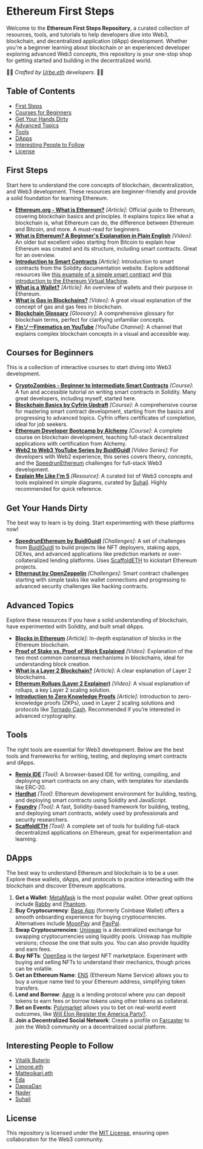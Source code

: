 # Ethereum First Steps

Welcome to the **Ethereum First Steps Repository**, a curated collection of resources, tools, and tutorials to help developers dive into Web3, blockchain, and decentralized application (dApp) development. Whether you're a beginner learning about blockchain or an experienced developer exploring advanced Web3 concepts, this repository is your one-stop shop for getting started and building in the decentralized world.

🐺🐺 *Crafted by [Urbe.eth](https://urbe.build/) developers.* 🐺🐺

## Table of Contents
- [First Steps](#first-steps)
- [Courses for Beginners](#courses-for-beginners)
- [Get Your Hands Dirty](#get-your-hands-dirty)
- [Advanced Topics](#advanced-topics)
- [Tools](#tools)
- [DApps](#dapps)
- [Interesting People to Follow](#interesting-people-to-follow)
- [License](#license)

## First Steps
Start here to understand the core concepts of blockchain, decentralization, and Web3 development. These resources are beginner-friendly and provide a solid foundation for learning Ethereum.

- **[Ethereum.org - What is Ethereum?](https://ethereum.org/en/what-is-ethereum/)** *[Article]*: Official guide to Ethereum, covering blockchain basics and principles. It explains topics like what a blockchain is, what Ethereum can do, the difference between Ethereum and Bitcoin, and more. A must-read for beginners.
- **[What is Ethereum? A Beginner's Explanation in Plain English](https://www.youtube.com/watch?v=jxLkbJozKbY)** *[Video]*: An older but excellent video starting from Bitcoin to explain how Ethereum was created and its structure, including smart contracts. Great for an overview.
- **[Introduction to Smart Contracts](https://docs.soliditylang.org/en/latest/introduction-to-smart-contracts.html)** *[Article]*: Introduction to smart contracts from the Solidity documentation website. Explore additional resources like [this example of a simple smart contract](https://docs.soliditylang.org/en/latest/introduction-to-smart-contracts.html#a-simple-smart-contract) and [this introduction to the Ethereum Virtual Machine](https://docs.soliditylang.org/en/latest/introduction-to-smart-contracts.html#index-6).
- **[What is a Wallet?](https://ethereum.org/en/wallets/)** *[Article]*: An overview of wallets and their purpose in Ethereum.
- **[What is Gas in Blockchains?](https://www.youtube.com/watch?v=Yh8cHUB-KoU)** *[Video]*: A great visual explanation of the concept of gas and gas fees in blockchain.
- **[Blockchain Glossary](https://www.cyfrin.io/glossary)** *[Glossary]*: A comprehensive glossary for blockchain terms, perfect for clarifying unfamiliar concepts.
- **[FinソーFinematics on YouTube](https://www.youtube.com/@Finematics/videos)** *[YouTube Channel]*: A channel that explains complex blockchain concepts in a visual and accessible way.

## Courses for Beginners
This is a collection of interactive courses to start diving into Web3 development.

- **[CryptoZombies - Beginner to Intermediate Smart Contracts](https://cryptozombies.io/en/solidity)** *[Course]*: A fun and accessible tutorial on writing smart contracts in Solidity. Many great developers, including myself, started here.
- **[Blockchain Basics by Cyfrin Updraft](https://updraft.cyfrin.io/courses/blockchain-basics)** *[Course]*: A comprehensive course for mastering smart contract development, starting from the basics and progressing to advanced topics. Cyfrin offers certificates of completion, ideal for job seekers.
- **[Ethereum Developer Bootcamp by Alchemy](https://www.alchemy.com/university/courses/ethereum)** *[Course]*: A complete course on blockchain development, teaching full-stack decentralized applications with certification from Alchemy.
- **[Web2 to Web3 YouTube Series by BuidlGuidl](https://www.youtube.com/watch?v=zuJ-elbo88E&list=PLJz1HruEnenAf80uOfDwBPqaliJkjKg69&index=1)** *[Video Series]*: For developers with Web2 experience, this series covers theory, concepts, and the [SpeedrunEthereum](https://speedrunethereum.com/) challenges for full-stack Web3 development.
- **[Explain Me Like I'm 5](https://www.web3forall.xyz/)** *[Resource]*: A curated list of Web3 concepts and tools explained in simple diagrams, curated by [Suhail](https://x.com/SuhailKakar). Highly recommended for quick reference.

## Get Your Hands Dirty
The best way to learn is by doing. Start experimenting with these platforms now!

- **[SpeedrunEthereum by BuidlGuidl](https://speedrunethereum.com/)** *[Challenges]*: A set of challenges from [BuidlGuidl](https://buidlguidl.com/) to build projects like NFT deployers, staking apps, DEXes, and advanced applications like prediction markets or over-collateralized lending platforms. Uses [ScaffoldETH](https://scaffoldeth.io/) to kickstart Ethereum projects.
- **[Ethernaut by OpenZeppelin](https://ethernaut.openzeppelin.com/level/0x7E0f53981657345B31C59aC44e9c21631Ce710c7)** *[Challenges]*: Smart contract challenges starting with simple tasks like wallet connections and progressing to advanced security challenges like hacking contracts.

## Advanced Topics
Explore these resources if you have a solid understanding of blockchain, have experimented with Solidity, and built small dApps.

- **[Blocks in Ethereum](https://ethereum.org/en/developers/docs/blocks/)** *[Article]*: In-depth explanation of blocks in the Ethereum blockchain.
- **[Proof of Stake vs. Proof of Work Explained](https://www.youtube.com/watch?v=TcYdEAWch_4)** *[Video]*: Explanation of the two most common consensus mechanisms in blockchains, ideal for understanding block creation.
- **[What is a Layer 2 Blockchain?](https://chain.link/education-hub/what-is-layer-2)** *[Article]*: A clear explanation of Layer 2 blockchains.
- **[Ethereum Rollups (Layer 2 Explainer)](https://www.youtube.com/watch?v=7pWxCklcNsU)** *[Video]*: A visual explanation of rollups, a key Layer 2 scaling solution.
- **[Introduction to Zero Knowledge Proofs](https://chain.link/education/zero-knowledge-proof-zkp)** *[Article]*: Introduction to zero-knowledge proofs (ZKPs), used in Layer 2 scaling solutions and protocols like [Tornado Cash](https://tornado.cash/). Recommended if you’re interested in advanced cryptography.

## Tools
The right tools are essential for Web3 development. Below are the best tools and frameworks for writing, testing, and deploying smart contracts and dApps.

- **[Remix IDE](https://remix.ethereum.org/)** *[Tool]*: A browser-based IDE for writing, compiling, and deploying smart contracts on any chain, with templates for standards like ERC-20.
- **[Hardhat](https://hardhat.org/)** *[Tool]*: Ethereum development environment for building, testing, and deploying smart contracts using Solidity and JavaScript.
- **[Foundry](https://getfoundry.sh/)** *[Tool]*: A fast, Solidity-based framework for building, testing, and deploying smart contracts, widely used by professionals and security researchers.
- **[ScaffoldETH](https://scaffoldeth.io/)** *[Tool]*: A complete set of tools for building full-stack decentralized applications on Ethereum, great for experimentation and learning.

## DApps
The best way to understand Ethereum and blockchain is to be a user. Explore these wallets, dApps, and protocols to practice interacting with the blockchain and discover Ethereum applications.

1. **Get a Wallet**: [MetaMask](https://metamask.io/) is the most popular wallet. Other great options include [Rabby](https://rabby.io/) and [Phantom](https://phantom.app/).
2. **Buy Cryptocurrency**: [Base App](https://www.coinbase.com/it/wallet) (formerly Coinbase Wallet) offers a smooth onboarding experience for buying cryptocurrencies. Alternatives include [MoonPay](https://www.moonpay.com/it) and [PayPal](https://www.paypal.com/us/digital-wallet/manage-money/crypto).
3. **Swap Cryptocurrencies**: [Uniswap](https://app.uniswap.org/swap) is a decentralized exchange for swapping cryptocurrencies using liquidity pools. Uniswap has multiple versions; choose the one that suits you. You can also provide liquidity and earn fees.
4. **Buy NFTs**: [OpenSea](https://opensea.io/) is the largest NFT marketplace. Experiment with buying and selling NFTs to understand their mechanics, though prices can be volatile.
5. **Get an Ethereum Name**: [ENS](https://ens.domains/) (Ethereum Name Service) allows you to buy a unique name tied to your Ethereum address, simplifying token transfers.
6. **Lend and Borrow**: [Aave](https://aave.com/) is a lending protocol where you can deposit tokens to earn fees or borrow tokens using other tokens as collateral.
7. **Bet on Events**: [Polymarket](https://polymarket.com/) allows you to bet on real-world event outcomes, like [Will Elon Register the America Party?](https://polymarket.com/event/will-elon-register-the-america-party-by?tid=1753105753082).
8. **Join a Decentralized Social Network**: Create a profile on [Farcaster](https://farcaster.xyz/) to join the Web3 community on a decentralized social platform.

## Interesting People to Follow
- [Vitalik Buterin](https://x.com/VitalikButerin)
- [Limone.eth](https://x.com/limone_eth)
- [Matteoikari.eth](https://x.com/matteoikari)
- [Eda](https://x.com/edatweets_)
- [DappaDan](https://x.com/DAppaDanDev)
- [Nader](https://x.com/dabit3)
- [Suhail](https://x.com/SuhailKakar)

## License
This repository is licensed under the [MIT License](LICENSE), ensuring open collaboration for the Web3 community.
